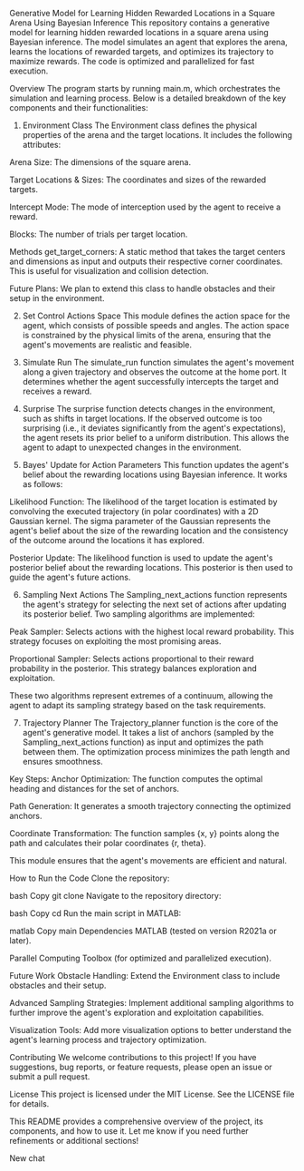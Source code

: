 Generative Model for Learning Hidden Rewarded Locations in a Square Arena Using Bayesian Inference
This repository contains a generative model for learning hidden rewarded locations in a square arena using Bayesian inference. The model simulates an agent that explores the arena, learns the locations of rewarded targets, and optimizes its trajectory to maximize rewards. The code is optimized and parallelized for fast execution.

Overview
The program starts by running main.m, which orchestrates the simulation and learning process. Below is a detailed breakdown of the key components and their functionalities:

1. Environment Class
The Environment class defines the physical properties of the arena and the target locations. It includes the following attributes:

Arena Size: The dimensions of the square arena.

Target Locations & Sizes: The coordinates and sizes of the rewarded targets.

Intercept Mode: The mode of interception used by the agent to receive a reward.

Blocks: The number of trials per target location.

Methods
get_target_corners: A static method that takes the target centers and dimensions as input and outputs their respective corner coordinates. This is useful for visualization and collision detection.

Future Plans: We plan to extend this class to handle obstacles and their setup in the environment.

2. Set Control Actions Space
This module defines the action space for the agent, which consists of possible speeds and angles. The action space is constrained by the physical limits of the arena, ensuring that the agent's movements are realistic and feasible.

3. Simulate Run
The simulate_run function simulates the agent's movement along a given trajectory and observes the outcome at the home port. It determines whether the agent successfully intercepts the target and receives a reward.

4. Surprise
The surprise function detects changes in the environment, such as shifts in target locations. If the observed outcome is too surprising (i.e., it deviates significantly from the agent's expectations), the agent resets its prior belief to a uniform distribution. This allows the agent to adapt to unexpected changes in the environment.

5. Bayes' Update for Action Parameters
This function updates the agent's belief about the rewarding locations using Bayesian inference. It works as follows:

Likelihood Function: The likelihood of the target location is estimated by convolving the executed trajectory (in polar coordinates) with a 2D Gaussian kernel. The sigma parameter of the Gaussian represents the agent's belief about the size of the rewarding location and the consistency of the outcome around the locations it has explored.

Posterior Update: The likelihood function is used to update the agent's posterior belief about the rewarding locations. This posterior is then used to guide the agent's future actions.

6. Sampling Next Actions
The Sampling_next_actions function represents the agent's strategy for selecting the next set of actions after updating its posterior belief. Two sampling algorithms are implemented:

Peak Sampler: Selects actions with the highest local reward probability. This strategy focuses on exploiting the most promising areas.

Proportional Sampler: Selects actions proportional to their reward probability in the posterior. This strategy balances exploration and exploitation.

These two algorithms represent extremes of a continuum, allowing the agent to adapt its sampling strategy based on the task requirements.

7. Trajectory Planner
The Trajectory_planner function is the core of the agent's generative model. It takes a list of anchors (sampled by the Sampling_next_actions function) as input and optimizes the path between them. The optimization process minimizes the path length and ensures smoothness.

Key Steps:
Anchor Optimization: The function computes the optimal heading and distances for the set of anchors.

Path Generation: It generates a smooth trajectory connecting the optimized anchors.

Coordinate Transformation: The function samples {x, y} points along the path and calculates their polar coordinates {r, theta}.

This module ensures that the agent's movements are efficient and natural.

How to Run the Code
Clone the repository:

bash
Copy
git clone <repository-url>
Navigate to the repository directory:

bash
Copy
cd <repository-directory>
Run the main script in MATLAB:

matlab
Copy
main
Dependencies
MATLAB (tested on version R2021a or later).

Parallel Computing Toolbox (for optimized and parallelized execution).

Future Work
Obstacle Handling: Extend the Environment class to include obstacles and their setup.

Advanced Sampling Strategies: Implement additional sampling algorithms to further improve the agent's exploration and exploitation capabilities.

Visualization Tools: Add more visualization options to better understand the agent's learning process and trajectory optimization.

Contributing
We welcome contributions to this project! If you have suggestions, bug reports, or feature requests, please open an issue or submit a pull request.

License
This project is licensed under the MIT License. See the LICENSE file for details.

This README provides a comprehensive overview of the project, its components, and how to use it. Let me know if you need further refinements or additional sections!

New chat
